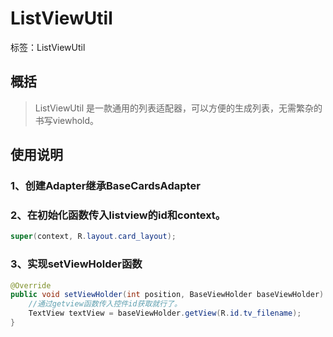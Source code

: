 # ListViewUtil

标签：ListViewUtil

## 概括
> ListViewUtil 是一款通用的列表适配器，可以方便的生成列表，无需繁杂的书写viewhold。

## 使用说明
### 1、创建Adapter继承BaseCardsAdapter

### 2、在初始化函数传入listview的id和context。
```java
super(context, R.layout.card_layout);
```

### 3、实现setViewHolder函数
```java
@Override
public void setViewHolder(int position, BaseViewHolder baseViewHolder) {
    //通过getview函数传入控件id获取就行了。
    TextView textView = baseViewHolder.getView(R.id.tv_filename);
}
```